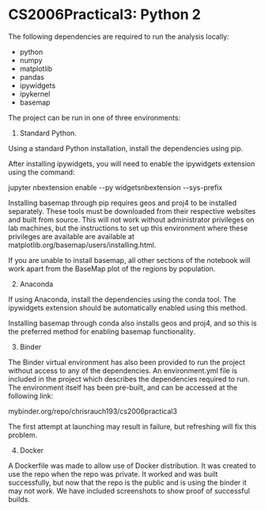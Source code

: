 # CS2006Practical3: Python 2

The following dependencies are required to run the analysis locally:

  - python
  - numpy
  - matplotlib
  - pandas
  - ipywidgets
  - ipykernel
  - basemap

The project can be run in one of three environments:


1. Standard Python.

Using a standard Python installation, install the dependencies using pip.

After installing ipywidgets, you will need to enable the ipywidgets extension using the command:

  jupyter nbextension enable --py widgetsnbextension --sys-prefix

Installing basemap through pip requires geos and proj4 to be installed separately.  These tools must be downloaded from their respective websites and built
from source.  This will not work without administrator privileges on lab machines, but the instructions to set up this environment where these privileges are available are available at matplotlib.org/basemap/users/installing.html.

If you are unable to install basemap, all other sections of the notebook will work apart from the BaseMap plot of the regions by population.

2. Anaconda

If using Anaconda, install the dependencies using the conda tool.  The ipywidgets extension should be automatically enabled using this method.

Installing basemap through conda also installs geos and proj4, and so this is the preferred method for enabling basemap functionality.


3. Binder

The Binder virtual environment has also been provided to run the project without access to any of the dependencies.  An environment.yml file is included in the project which describes the dependencies required to run.  The environment itself has been pre-built, and can be accessed at the following link:

  mybinder.org/repo/chrisrauch193/cs2006practical3

The first attempt at launching may result in failure, but refreshing will fix this problem.


4. Docker

A Dockerfile was made to allow use of Docker distribution. It was created to use the repo when the repo was private. It worked and was built successfully, but now that the repo is the public and is using the binder it may not work. We have included screenshots to show proof of successful builds.

